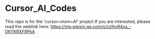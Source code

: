 # Cursor_AI_Codes
This repo is for the 'cursor+mom+AI' project
If you are interested, please read the weblink here: https://mp.weixin.qq.com/s/zzIhv94xa_-D6TKRXF8PkA
